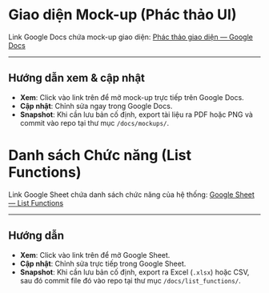 # Giao diện Mock-up (Phác thảo UI)

Link Google Docs chứa mock-up giao diện:
[Phác thảo giao diện — Google Docs](https://docs.google.com/document/d/1AbPB33F1WPxNNuppM_1kC3D9u-Ck-k35ec7YTio_JD4/edit?usp=sharing)

---

## Hướng dẫn xem & cập nhật

* **Xem**: Click vào link trên để mở mock-up trực tiếp trên Google Docs.
* **Cập nhật**: Chỉnh sửa ngay trong Google Docs.
* **Snapshot**: Khi cần lưu bản cố định, export tài liệu ra PDF hoặc PNG và commit vào repo tại thư mục `/docs/mockups/`.
  
# Danh sách Chức năng (List Functions)

Link Google Sheet chứa danh sách chức năng của hệ thống:
[Google Sheet — List Functions](https://docs.google.com/spreadsheets/d/1C37vnPC3UpRCT2cbcYW2hPP-Y_QRm9YK/edit?usp=sharing&ouid=116247346453316960301&rtpof=true&sd=true)

---

## Hướng dẫn

* **Xem**: Click vào link trên để mở Google Sheet.
* **Cập nhật**: Chỉnh sửa trực tiếp trong Google Sheet.
* **Snapshot**: Khi cần lưu bản cố định, export ra Excel (`.xlsx`) hoặc CSV, sau đó commit file đó vào repo tại thư mục `/docs/list_functions/`.

